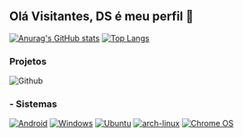 ## Olá Visitantes, DS é meu perfil 👋

[![Anurag's GitHub stats](https://github-readme-stats.vercel.app/api?username=DereckySany&include_all_commits=true&line_width=900px&theme=github_dark&show_icons=true)](https://github.com/DereckySany)  [![Top Langs](https://github-readme-stats.vercel.app/api/top-langs/?username=DereckySany&theme=github_dark&show_icons=true&layout=compact&card_width=auto&langs_count=8)](https://github.com/DereckySany) 

### Projetos
![Github](https://img.shields.io/badge/GitHub-100000?style=for-the-badge&logo=github&logoColor=white)
### - Sistemas
[![Android](https://img.shields.io/badge/Android-3DDC84?style=for-the-badge&logo=android&logoColor=white)](https://www.android.com/intl/)
[![Windows](https://img.shields.io/badge/Windows-0078D6?style=for-the-badge&logo=windows&logoColor=white)](https://www.microsoft.com/pt-br/software-download/windows10)
[![Ubuntu](https://img.shields.io/badge/Ubuntu-E95420?style=for-the-badge&logo=ubuntu&logoColor=white)](https://ubuntu.com/download/desktop)
[![arch-linux](https://img.shields.io/badge/Arch_Linux-1793D1?style=for-the-badge&logo=arch-linux&logoColor=white)](https://archlinux.org/)
[![Chrome OS](https://img.shields.io/badge/chrome%20os-3d89fc?style=for-the-badge&logo=google%20chrome&logoColor=white)](https://chromeos.dev/)

